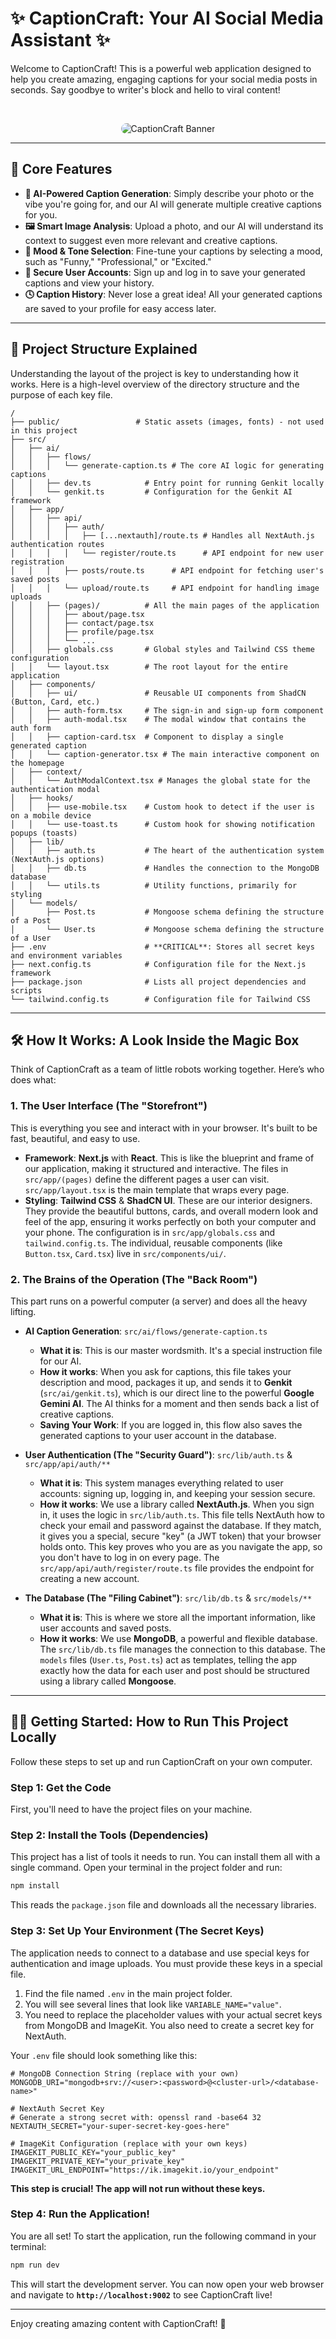 
# ✨ CaptionCraft: Your AI Social Media Assistant ✨

Welcome to CaptionCraft! This is a powerful web application designed to help you create amazing, engaging captions for your social media posts in seconds. Say goodbye to writer's block and hello to viral content!

<br />

<p align="center">
  <img src="https://placehold.co/600x300.png" alt="CaptionCraft Banner" data-ai-hint="application hero illustration" style="border-radius: 10px;"/>
</p>

---

## 🚀 Core Features

- **🤖 AI-Powered Caption Generation**: Simply describe your photo or the vibe you're going for, and our AI will generate multiple creative captions for you.
- **🖼️ Smart Image Analysis**: Upload a photo, and our AI will understand its context to suggest even more relevant and creative captions.
- **🎨 Mood & Tone Selection**: Fine-tune your captions by selecting a mood, such as "Funny," "Professional," or "Excited."
- **🔐 Secure User Accounts**: Sign up and log in to save your generated captions and view your history.
- **🕓 Caption History**: Never lose a great idea! All your generated captions are saved to your profile for easy access later.

---

## 📂 Project Structure Explained

Understanding the layout of the project is key to understanding how it works. Here is a high-level overview of the directory structure and the purpose of each key file.

```
/
├── public/                 # Static assets (images, fonts) - not used in this project
├── src/
│   ├── ai/
│   │   ├── flows/
│   │   │   └── generate-caption.ts # The core AI logic for generating captions
│   │   ├── dev.ts            # Entry point for running Genkit locally
│   │   └── genkit.ts         # Configuration for the Genkit AI framework
│   ├── app/
│   │   ├── api/
│   │   │   ├── auth/
│   │   │   │   ├── [...nextauth]/route.ts # Handles all NextAuth.js authentication routes
│   │   │   │   └── register/route.ts      # API endpoint for new user registration
│   │   │   ├── posts/route.ts      # API endpoint for fetching user's saved posts
│   │   │   └── upload/route.ts     # API endpoint for handling image uploads
│   │   ├── (pages)/          # All the main pages of the application
│   │   │   ├── about/page.tsx
│   │   │   ├── contact/page.tsx
│   │   │   ├── profile/page.tsx
│   │   │   └── ...
│   │   ├── globals.css       # Global styles and Tailwind CSS theme configuration
│   │   └── layout.tsx        # The root layout for the entire application
│   ├── components/
│   │   ├── ui/               # Reusable UI components from ShadCN (Button, Card, etc.)
│   │   ├── auth-form.tsx     # The sign-in and sign-up form component
│   │   ├── auth-modal.tsx    # The modal window that contains the auth form
│   │   ├── caption-card.tsx  # Component to display a single generated caption
│   │   └── caption-generator.tsx # The main interactive component on the homepage
│   ├── context/
│   │   └── AuthModalContext.tsx # Manages the global state for the authentication modal
│   ├── hooks/
│   │   ├── use-mobile.tsx    # Custom hook to detect if the user is on a mobile device
│   │   └── use-toast.ts      # Custom hook for showing notification popups (toasts)
│   ├── lib/
│   │   ├── auth.ts           # The heart of the authentication system (NextAuth.js options)
│   │   ├── db.ts             # Handles the connection to the MongoDB database
│   │   └── utils.ts          # Utility functions, primarily for styling
│   └── models/
│       ├── Post.ts           # Mongoose schema defining the structure of a Post
│       └── User.ts           # Mongoose schema defining the structure of a User
├── .env                      # **CRITICAL**: Stores all secret keys and environment variables
├── next.config.ts            # Configuration file for the Next.js framework
├── package.json              # Lists all project dependencies and scripts
└── tailwind.config.ts        # Configuration file for Tailwind CSS
```

---

## 🛠️ How It Works: A Look Inside the Magic Box

Think of CaptionCraft as a team of little robots working together. Here’s who does what:

### 1. **The User Interface (The "Storefront")**

This is everything you see and interact with in your browser. It's built to be fast, beautiful, and easy to use.

- **Framework**: **Next.js** with **React**. This is like the blueprint and frame of our application, making it structured and interactive. The files in `src/app/(pages)` define the different pages a user can visit. `src/app/layout.tsx` is the main template that wraps every page.
- **Styling**: **Tailwind CSS** & **ShadCN UI**. These are our interior designers. They provide the beautiful buttons, cards, and overall modern look and feel of the app, ensuring it works perfectly on both your computer and your phone. The configuration is in `src/app/globals.css` and `tailwind.config.ts`. The individual, reusable components (like `Button.tsx`, `Card.tsx`) live in `src/components/ui/`.

### 2. **The Brains of the Operation (The "Back Room")**

This part runs on a powerful computer (a server) and does all the heavy lifting.

- **AI Caption Generation**: `src/ai/flows/generate-caption.ts`
  - **What it is**: This is our master wordsmith. It's a special instruction file for our AI.
  - **How it works**: When you ask for captions, this file takes your description and mood, packages it up, and sends it to **Genkit** (`src/ai/genkit.ts`), which is our direct line to the powerful **Google Gemini AI**. The AI thinks for a moment and then sends back a list of creative captions.
  - **Saving Your Work**: If you are logged in, this flow also saves the generated captions to your user account in the database.

- **User Authentication (The "Security Guard")**: `src/lib/auth.ts` & `src/app/api/auth/**`
  - **What it is**: This system manages everything related to user accounts: signing up, logging in, and keeping your session secure.
  - **How it works**: We use a library called **NextAuth.js**. When you sign in, it uses the logic in `src/lib/auth.ts`. This file tells NextAuth how to check your email and password against the database. If they match, it gives you a special, secure "key" (a JWT token) that your browser holds onto. This key proves who you are as you navigate the app, so you don't have to log in on every page. The `src/app/api/auth/register/route.ts` file provides the endpoint for creating a new account.

- **The Database (The "Filing Cabinet")**: `src/lib/db.ts` & `src/models/**`
  - **What it is**: This is where we store all the important information, like user accounts and saved posts.
  - **How it works**: We use **MongoDB**, a powerful and flexible database. The `src/lib/db.ts` file manages the connection to this database. The `models` files (`User.ts`, `Post.ts`) act as templates, telling the app exactly how the data for each user and post should be structured using a library called **Mongoose**.

---

## 🏃‍♀️ Getting Started: How to Run This Project Locally

Follow these steps to set up and run CaptionCraft on your own computer.

### **Step 1: Get the Code**

First, you'll need to have the project files on your machine.

### **Step 2: Install the Tools (Dependencies)**

This project has a list of tools it needs to run. You can install them all with a single command. Open your terminal in the project folder and run:

```bash
npm install
```
This reads the `package.json` file and downloads all the necessary libraries.

### **Step 3: Set Up Your Environment (The Secret Keys)**

The application needs to connect to a database and use special keys for authentication and image uploads. You must provide these keys in a special file.

1.  Find the file named `.env` in the main project folder.
2.  You will see several lines that look like `VARIABLE_NAME="value"`.
3.  You need to replace the placeholder values with your actual secret keys from MongoDB and ImageKit. You also need to create a secret key for NextAuth.

Your `.env` file should look something like this:

```.env
# MongoDB Connection String (replace with your own)
MONGODB_URI="mongodb+srv://<user>:<password>@<cluster-url>/<database-name>"

# NextAuth Secret Key
# Generate a strong secret with: openssl rand -base64 32
NEXTAUTH_SECRET="your-super-secret-key-goes-here"

# ImageKit Configuration (replace with your own keys)
IMAGEKIT_PUBLIC_KEY="your_public_key"
IMAGEKIT_PRIVATE_KEY="your_private_key"
IMAGEKIT_URL_ENDPOINT="https://ik.imagekit.io/your_endpoint"
```
**This step is crucial! The app will not run without these keys.**

### **Step 4: Run the Application!**

You are all set! To start the application, run the following command in your terminal:

```bash
npm run dev
```

This will start the development server. You can now open your web browser and navigate to **`http://localhost:9002`** to see CaptionCraft live!

---

Enjoy creating amazing content with CaptionCraft! 💖
